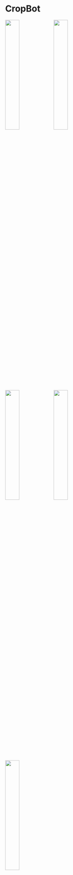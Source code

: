 # CropBot

<img src="https://user-images.githubusercontent.com/30766392/73939737-1c38a480-4910-11ea-8d09-74e34a94f97b.png" width="30%">               <img src="https://user-images.githubusercontent.com/30766392/73939764-28bcfd00-4910-11ea-9ff6-da9eae844ba7.png" width="30%"/>

<img src="https://user-images.githubusercontent.com/30766392/73939775-2c508400-4910-11ea-85ca-0d99835922cd.png" width="30%"/>              <img src="https://user-images.githubusercontent.com/30766392/73939784-2fe40b00-4910-11ea-8514-08a17a4651fa.png" width="30%"/>

<img src="https://user-images.githubusercontent.com/30766392/73939791-32466500-4910-11ea-82b0-482301976045.png" width="30%"/>
